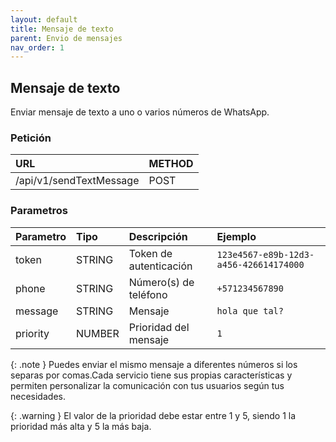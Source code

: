```yaml
---
layout: default
title: Mensaje de texto
parent: Envio de mensajes
nav_order: 1
---
```

## Mensaje de texto
Enviar mensaje de texto a uno o varios números de WhatsApp.

### Petición

| URL        				        | METHOD   |
|:--------------------------|:---------|
| /api/v1/sendTextMessage   | POST     |

### Parametros

| Parametro  | Tipo		| Descripción 			     | Ejemplo   		                          |
|:-----------|:-------|:-----------------------|:---------------------------------------|
| token 		 | STRING	| Token de autenticación | `123e4567-e89b-12d3-a456-426614174000` |
| phone 		 | STRING	| Número(s) de teléfono  | `+571234567890`                        |
| message 	 | STRING	| Mensaje 				       | `hola que tal?`                        |
| priority	 | NUMBER	| Prioridad del mensaje  | `1`                                    |

{: .note }
Puedes enviar el mismo mensaje a diferentes números si los separas por comas.Cada servicio tiene sus propias características y permiten personalizar la comunicación con tus usuarios según tus necesidades.

{: .warning }
El valor de la prioridad debe estar entre 1 y 5, siendo 1 la prioridad más alta y 5 la más baja.
